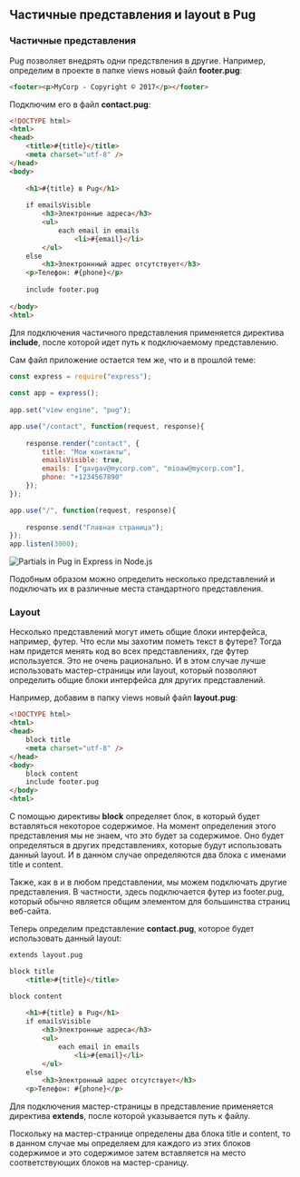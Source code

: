 ## Частичные представления и layout в Pug

### Частичные представления

Pug позволяет внедрять одни предствления в другие. Например, определим в проекте в папке views новый файл **footer.pug**:

```html
<footer><p>MyCorp - Copyright © 2017</p></footer>
```

Подключим его в файл **contact.pug**:

```html
<!DOCTYPE html>
<html>
<head>
    <title>#{title}</title>
    <meta charset="utf-8" />
</head>
<body>
     
    <h1>#{title} в Pug</h1>
     
    if emailsVisible
        <h3>Электронные адреса</h3>
        <ul>
            each email in emails
                <li>#{email}</li>
        </ul>
    else
        <h3>Электроннный адрес отсутствует</h3>
    <p>Телефон: #{phone}</p>
    
    include footer.pug
    
</body>
<html>
```

Для подключения частичного представления применяется директива **include**, после которой идет путь к подключаемому представлению.

Сам файл приложение остается тем же, что и в прошлой теме:

```js
const express = require("express");
 
const app = express();
 
app.set("view engine", "pug");

app.use("/contact", function(request, response){
     
    response.render("contact", {
        title: "Мои контакты",
        emailsVisible: true,
        emails: ["gavgav@mycorp.com", "mioaw@mycorp.com"],
        phone: "+1234567890"
    });
}); 

app.use("/", function(request, response){
     
    response.send("Главная страница");
});
app.listen(3000);
```

![Partials in Pug in Express in Node.js](https://metanit.com/web/nodejs/pics/4.31.png)

Подобным образом можно определить несколько представлений и подключать их в различные места стандартного представления.

### Layout

Несколько представлений могут иметь общие блоки интерфейса, например, футер. Что если мы захотим пометь текст в футере? Тогда нам придется менять код во всех 
представлениях, где футер используется. Это не очень рационально. И в этом случае лучше использовать мастер-страницы или layout, который позволяют определить общие блоки интерфейса 
для других представлений.

Например, добавим в папку views новый файл **layout.pug**:

```html
<!DOCTYPE html>
<html>
<head>
    block title
    <meta charset="utf-8" />
</head>
<body>
    block content
    include footer.pug
</body>
<html>
```

С помощью директивы **block** определяет блок, в который будет вставляться некоторое содержимое. На момент определения этого представления 
мы не знаем, что это будет за содержимое. Оно будет определяться в других представлениях, которые будут использовать данный layout. И в данном случае определяются два блока с именами title и content.

Также, как в и в любом представлении, мы можем подключать другие представления. В частности, здесь подключается футер из footer.pug, который обычно является общим элементом 
для большинства страниц веб-сайта.

Теперь определим представление **contact.pug**, которое будет использовать данный layout:

```html
extends layout.pug

block title
    <title>#{title}</title>

block content
     
    <h1>#{title} в Pug</h1>
    if emailsVisible
        <h3>Электронные адреса</h3>
        <ul>
            each email in emails
                <li>#{email}</li>
        </ul>
    else
        <h3>Электронный адрес отсутствует</h3>
    <p>Телефон: #{phone}</p>
```

Для подключения мастер-страницы в представление применяется директива **extends**, после которой указывается путь к файлу.

Поскольку на мастер-странице определены два блока title и content, то в данном случае мы определяем для каждого из этих блоков содержимое и 
это содержимое затем вставляется на место соответствующих блоков на мастер-сраницу.

